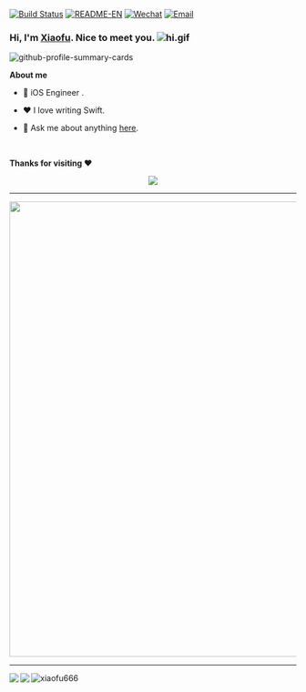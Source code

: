 [![Build Status](https://github.com/xiaofu666/xiaofu666/workflows/Generate%20Snake/badge.svg?branch=master)](https://github.com/xiaofu666/xiaofu666/actions)
[![README-EN](https://shields.io/badge/README-English-blue)](README.md)
[![Wechat](https://img.shields.io/badge/Wechat-Lurich-green.svg)](https://u.wechat.com/EHPxTVDogoJySlhWs9vbKpc)
[![Email](https://img.shields.io/badge/Email-3290235031@qq.com-red.svg)](https://qm.qq.com/q/Nbo6sgqD0M)

### Hi, I'm [Xiaofu](https://xiaofu666.github.io). Nice to meet you. ![hi.gif](https://upload-images.jianshu.io/upload_images/12555132-afce2e2010b2df16.gif?imageMogr2/auto-orient/strip)


![github-profile-summary-cards](https://github-profile-summary-cards.vercel.app/api/cards/profile-details?username=xiaofu666&theme=github_dark)


**About me**

- 💼 iOS Engineer <!-- at [](https://ijk.io) -->.

- ❤️ I love writing Swift.

- 💬 Ask me about anything [here](https://github.com/xiaofu666/xiaofu666/issues).

<br/>

**Thanks for visiting :heart:**

<p align="center"> 
<img src="https://profile-counter.glitch.me/xiaofu666/count.svg">  
</p>

<!--

![GitHub Snake Light](https://github.com/xiaofu666/xiaofu666/blob/output/github-contribution-grid-snake.svg#gh-light-mode-only)
![GitHub Snake Light](https://github.com/xiaofu666/xiaofu666/blob/output/github-contribution-grid-snake-dark.svg#gh-light-mode-only#gh-dark-mode-only)


**Languages and Tools:**  

<code><img height="28" src="https://raw.githubusercontent.com/github/explore/80688e429a7d4ef2fca1e82350fe8e3517d3494d/topics/swift/swift.png"></code>
<code><img height="28" src="https://raw.githubusercontent.com/github/explore/80688e429a7d4ef2fca1e82350fe8e3517d3494d/topics/objective-c/objective-c.png"></code>
<code><img height="28" src="https://raw.githubusercontent.com/github/explore/80688e429a7d4ef2fca1e82350fe8e3517d3494d/topics/python/python.png"></code>
<code><img height="28" src="https://raw.githubusercontent.com/github/explore/80688e429a7d4ef2fca1e82350fe8e3517d3494d/topics/html/html.png"></code>
<code><img height="28" src="https://raw.githubusercontent.com/github/explore/80688e429a7d4ef2fca1e82350fe8e3517d3494d/topics/java/java.png"></code>

| <a href="https://github.com/xiaofu666"><img align="center" src="https://github-readme-stats.vercel.app/api?username=xiaofu666&show_icons=true&include_all_commits=true&theme=buefy&hide_border=true&title_color=8E354A&text_color=616138&icon_color=616138&custom_title=Octree%27s%20Github%20Stats" alt="xiaofu666's github stats" /></a> | <a href="https://github.com/anuraghazra/github-readme-stats"><img align="center" src="https://github-readme-stats.vercel.app/api/top-langs/?username=xiaofu666&layout=compact&theme=buefy&hide_border=true&title_color=8E354A&text_color=616138&icon_color=8E354A" /></a> |
| ------------------------------------------------------------ | ------------------------------------------------------------ |
-->
---

<a href="https://github.com/xiaofu666">
  <img width=800 src="https://github-profile-trophy.vercel.app/?username=xiaofu666&column=10&theme=onelight&no-frame=true&rank=-?"/>
</a>

---

<p>
<img src="https://github-readme-stats.vercel.app/api?username=xiaofu666&show_icons=true&icon_color=0366d6&text_color=24292e&bg_color=ffffff&hide_title=true&include_all_commits=true"   align="left"  />
<img src="https://github-readme-stats.vercel.app/api/top-langs?username=xiaofu666&layout=compact"  align="left" />
</p
  
---

<p><img align="center" src="https://github-readme-streak-stats.herokuapp.com/?user=xiaofu666&" alt="xiaofu666" /></p>
<!--
![github-readme-stats](https://github-readme-stats.vercel.app/api?username=xiaofu666&show_icons=true&theme=github_dark&count_private=true)

**xiaofu666/xiaofu666** is a ✨ _special_ ✨ repository because its `README.md` (this file) appears on your GitHub profile.

Here are some ideas to get you started:

- 🔭 I’m currently working on ...
- 🌱 I’m currently learning ...
- 👯 I’m looking to collaborate on ...
- 🤔 I’m looking for help with ...
- 💬 Ask me about ...
- 📫 How to reach me: ...
- 😄 Pronouns: ...
- ⚡ Fun fact: ...
-->
